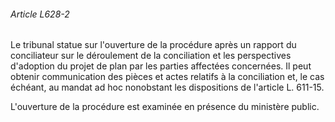 ###### Article L628-2

Le tribunal statue sur l'ouverture de la procédure après un rapport du conciliateur sur le déroulement de la conciliation et les perspectives d'adoption du projet de plan par les parties affectées concernées. Il peut obtenir communication des pièces et actes relatifs à la conciliation et, le cas échéant, au mandat ad hoc nonobstant les dispositions de l'article L. 611-15.

L'ouverture de la procédure est examinée en présence du ministère public.

